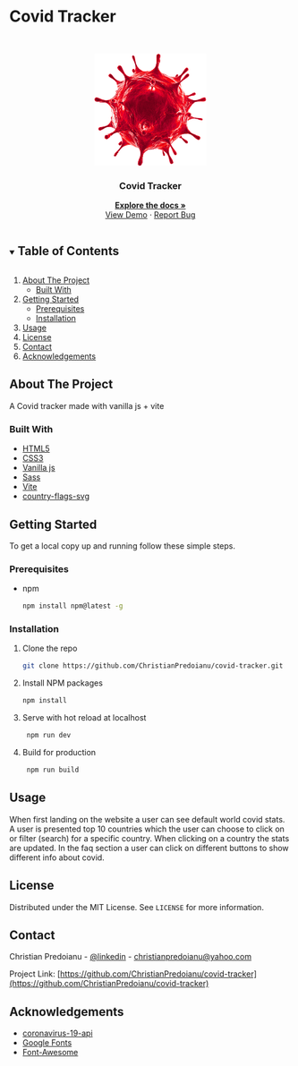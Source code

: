 # Covid Tracker 
 
 <!-- PROJECT LOGO -->   
<br />
<p align="center">
  <a href="https://github.com/ChristianPredoianu/covid-tracker">
    <img src="/assets/red-covid19.png" alt="Logo" width="200" height="200">
  </a> 

  <h3 align="center">Covid Tracker</h3>
  <p align="center">
    <a href="https://github.com/ChristianPredoianu/covid-tracker"><strong>Explore the docs »</strong></a>
    <br />
    <a href="https://covid19trackerv2.netlify.app/">View Demo</a>
    ·
    <a href="https://github.com/ChristianPredoianu/covid-tracker/issues">Report Bug</a>
    
   
  </p>
</p>

 

<!-- TABLE OF CONTENTS -->
<details open="open">
  <summary><h2 style="display: inline-block">Table of Contents</h2></summary>
  <ol>
    <li>
      <a href="#about-the-project">About The Project</a>
      <ul>
        <li><a href="#built-with">Built With</a></li>
      </ul>
    </li>
    <li>
      <a href="#getting-started">Getting Started</a>
      <ul>
        <li><a href="#prerequisites">Prerequisites</a></li>
        <li><a href="#installation">Installation</a></li>
      </ul>
    </li>
    <li><a href="#usage">Usage</a></li>
    <li><a href="#license">License</a></li>
    <li><a href="#contact">Contact</a></li>
    <li><a href="#acknowledgements">Acknowledgements</a></li>
  </ol>
</details>



<!-- ABOUT THE PROJECT -->
## About The Project

A Covid tracker made with vanilla js + vite

### Built With


* [HTML5](https://developer.mozilla.org/en-US/docs/Glossary/HTML5)
* [CSS3](https://developer.mozilla.org/en-US/docs/Web/CSS)
* [Vanilla js](https://developer.mozilla.org/en-US/docs/Web/JavaScript)
* [Sass](https://sass-lang.com/)
* [Vite](https://vitejs.dev/)
* [country-flags-svg](https://github.com/ronatskiy/country-flags-svg)





<!-- GETTING STARTED -->
## Getting Started

To get a local copy up and running follow these simple steps.

### Prerequisites

* npm
  ```sh
  npm install npm@latest -g
  ```

### Installation

1. Clone the repo
   ```sh
   git clone https://github.com/ChristianPredoianu/covid-tracker.git
   ```
2. Install NPM packages
   ```sh
   npm install
   ``` 
3. Serve with hot reload at localhost
   ```sh
    npm run dev
   ``` 
5. Build for production 
   ```sh
    npm run build
   
   ```

   

   
   
   
   
   
<!-- USAGE EXAMPLES -->
## Usage



When first landing on the website a user can see default world covid stats. A user is presented top 10 countries which the user can choose to click on
or filter (search) for a specific country. When clicking on a country the stats are updated. In the faq section a user can click on different buttons to show different info about covid.

 


<!-- LICENSE -->
## License

Distributed under the MIT License. See `LICENSE` for more information.


<!-- CONTACT -->
## Contact

Christian Predoianu - [@linkedin](https://se.linkedin.com/in/christian-predoianu-369218157) - christianpredoianu@yahoo.com

Project Link: [https://github.com/ChristianPredoianu/covid-tracker](https://github.com/ChristianPredoianu/covid-tracker)



<!-- ACKNOWLEDGEMENTS --> 
## Acknowledgements
* [coronavirus-19-api](https://coronavirus-19-api.herokuapp.com/countries)
* [Google Fonts](https://fonts.google.com/)
* [Font-Awesome](https://fontawesome.com/)




 
